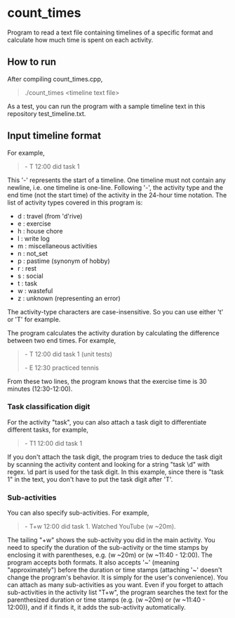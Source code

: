 # count_times
Program to read a text file containing timelines of a specific format and calculate how much time is spent on each activity.

## How to run
After compiling count_times.cpp, 
> ./count_times \<timeline text file\>

As a test, you can run the program with a sample timeline text in this repository test_timeline.txt.


## Input timeline format
For example,
> \- T 12:00 did task 1

This '-' represents the start of a timeline. One timeline must not contain any newline, i.e. one timeline is one-line.
Following '-', the activity type and the end time (not the start time) of the activity in the 24-hour time notation.
The list of activity types covered in this program is:
- d : travel (from 'd'rive)
- e : exercise
- h : house chore
- l : write log
- m : miscellaneous activities
- n : not_set
- p : pastime (synonym of hobby)
- r : rest
- s : social
- t : task
- w : wasteful
- z : unknown (representing an error)

The activity-type characters are case-insensitive. So you can use either 't' or 'T' for example.

The program calculates the activity duration by calculating the difference between two end times. For example,
> \- T 12:00 did task 1 (unit tests)
> 
> \- E 12:30 practiced tennis

From these two lines, the program knows that the exercise time is 30 minutes (12:30-12:00).

### Task classification digit
For the activity "task", you can also attach a task digit to differentiate different tasks, for example,
> \- T1 12:00 did task 1

If you don't attach the task digit, the program tries to deduce the task digit by scanning the activity content and looking for a string "task \d" with regex. \d part is used for the task digit.
In this example, since there is "task 1" in the text, you don't have to put the task digit after 'T'.

### Sub-activities
You can also specify sub-activities. For example,
> \- T+w 12:00 did task 1. Watched YouTube (w ~20m).

The tailing "+w" shows the sub-activity you did in the main activity. 
You need to specify the duration of the sub-activity or the time stamps by enclosing it with parentheses, e.g. (w \~20m) or (w \~11:40 - 12:00).
The program accepts both formats. 
It also accepts '\~' (meaning "approximately") before the duration or time stamps (attaching '\~' doesn't change the program's behavior. It is simply for the user's convenience).
You can attach as many sub-activities as you want.
Even if you forget to attach sub-activities in the activity list "T+w", the program searches the text for the parenthesized duration or time stamps (e.g. (w \~20m) or (w \~11:40 - 12:00)), and if it finds it, it adds the sub-activity automatically.
